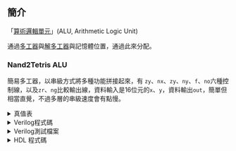 ## 簡介
「[算術邏輯單元](Digital-Logic-Design/docs/knowledge-network-database-repository/算術邏輯單元.md)」(ALU, Arithmetic Logic Unit)

通過[多工器](Digital-Logic-Design/docs/knowledge-network-database-repository/多工器.md)與[解多工器](Digital-Logic-Design/docs/knowledge-network-database-repository/解多工器.md)與記憶體位置，通過此來分配。

### Nand2Tetris ALU
簡易多工器，以串級方式將多種功能拼接起來，有 `zy`、`nx`、`zy`、`ny`、`f`、`no`六種控制線，以及`zr`、`ng`比較輸出線，資料輸入是16位元的`x`、`y`，資料輸出`out`，簡單但相當直覺，不過多層的串級速度會有點慢。

<details>
<summary>真值表</summary>

| x                | y                | zx  | nx  | zy  | ny  | f   | no  | out              | zr  | ng  |
| ---------------- | ---------------- | --- | --- | --- | --- | --- | --- | ---------------- | --- | --- |
| 0000000000000000 | 1111111111111111 | 1   | 0   | 1   | 0   | 1   | 0   | 0000000000000000 | 1   | 0   |
| 0000000000000000 | 1111111111111111 | 1   | 1   | 1   | 1   | 1   | 1   | 0000000000000001 | 0   | 0   |
| 0000000000000000 | 1111111111111111 | 1   | 1   | 1   | 0   | 1   | 0   | 1111111111111111 | 0   | 1   |
| 0000000000000000 | 1111111111111111 | 0   | 0   | 1   | 1   | 0   | 0   | 0000000000000000 | 1   | 0   |
| 0000000000000000 | 1111111111111111 | 1   | 1   | 0   | 0   | 0   | 0   | 1111111111111111 | 0   | 1   |
| 0000000000000000 | 1111111111111111 | 0   | 0   | 1   | 1   | 0   | 1   | 1111111111111111 | 0   | 1   |
| 0000000000000000 | 1111111111111111 | 1   | 1   | 0   | 0   | 0   | 1   | 0000000000000000 | 1   | 0   |
| 0000000000000000 | 1111111111111111 | 0   | 0   | 1   | 1   | 1   | 1   | 0000000000000000 | 1   | 0   |
| 0000000000000000 | 1111111111111111 | 1   | 1   | 0   | 0   | 1   | 1   | 0000000000000001 | 0   | 0   |
| 0000000000000000 | 1111111111111111 | 0   | 1   | 1   | 1   | 1   | 1   | 0000000000000001 | 0   | 0   |
| 0000000000000000 | 1111111111111111 | 1   | 1   | 0   | 1   | 1   | 1   | 0000000000000000 | 1   | 0   |
| 0000000000000000 | 1111111111111111 | 0   | 0   | 1   | 1   | 1   | 0   | 1111111111111111 | 0   | 1   |
| 0000000000000000 | 1111111111111111 | 1   | 1   | 0   | 0   | 1   | 0   | 1111111111111110 | 0   | 1   |
| 0000000000000000 | 1111111111111111 | 0   | 0   | 0   | 0   | 1   | 0   | 1111111111111111 | 0   | 1   |
| 0000000000000000 | 1111111111111111 | 0   | 1   | 0   | 0   | 1   | 1   | 0000000000000001 | 0   | 0   |
| 0000000000000000 | 1111111111111111 | 0   | 0   | 0   | 1   | 1   | 1   | 1111111111111111 | 0   | 1   |
| 0000000000000000 | 1111111111111111 | 0   | 0   | 0   | 0   | 0   | 0   | 0000000000000000 | 1   | 0   |
| 0000000000000000 | 1111111111111111 | 0   | 1   | 0   | 1   | 0   | 1   | 1111111111111111 | 0   | 1   |
| 0000000000010001 | 0000000000000011 | 1   | 0   | 1   | 0   | 1   | 0   | 0000000000000000 | 1   | 0   |
| 0000000000010001 | 0000000000000011 | 1   | 1   | 1   | 1   | 1   | 1   | 0000000000000001 | 0   | 0   |
| 0000000000010001 | 0000000000000011 | 1   | 1   | 1   | 0   | 1   | 0   | 1111111111111111 | 0   | 1   |
| 0000000000010001 | 0000000000000011 | 0   | 0   | 1   | 1   | 0   | 0   | 0000000000010001 | 0   | 0   |
| 0000000000010001 | 0000000000000011 | 1   | 1   | 0   | 0   | 0   | 0   | 0000000000000011 | 0   | 0   |
| 0000000000010001 | 0000000000000011 | 0   | 0   | 1   | 1   | 0   | 1   | 1111111111101110 | 0   | 1   |
| 0000000000010001 | 0000000000000011 | 1   | 1   | 0   | 0   | 0   | 1   | 1111111111111100 | 0   | 1   |
| 0000000000010001 | 0000000000000011 | 0   | 0   | 1   | 1   | 1   | 1   | 1111111111101111 | 0   | 1   |
| 0000000000010001 | 0000000000000011 | 1   | 1   | 0   | 0   | 1   | 1   | 1111111111111101 | 0   | 1   |
| 0000000000010001 | 0000000000000011 | 0   | 1   | 1   | 1   | 1   | 1   | 0000000000010010 | 0   | 0   |
| 0000000000010001 | 0000000000000011 | 1   | 1   | 0   | 1   | 1   | 1   | 0000000000000100 | 0   | 0   |
| 0000000000010001 | 0000000000000011 | 0   | 0   | 1   | 1   | 1   | 0   | 0000000000010000 | 0   | 0   |
| 0000000000010001 | 0000000000000011 | 1   | 1   | 0   | 0   | 1   | 0   | 0000000000000010 | 0   | 0   |
| 0000000000010001 | 0000000000000011 | 0   | 0   | 0   | 0   | 1   | 0   | 0000000000010100 | 0   | 0   |
| 0000000000010001 | 0000000000000011 | 0   | 1   | 0   | 0   | 1   | 1   | 0000000000001110 | 0   | 0   |
| 0000000000010001 | 0000000000000011 | 0   | 0   | 0   | 1   | 1   | 1   | 1111111111110010 | 0   | 1   |
| 0000000000010001 | 0000000000000011 | 0   | 0   | 0   | 0   | 0   | 0   | 0000000000000001 | 0   | 0   |
| 0000000000010001 | 0000000000000011 | 0   | 1   | 0   | 1   | 0   | 1   | 0000000000010011 | 0   | 0   |

</details>

<details>
<summary>Verilog程式碼</summary>

```verilog
```
</details>

<details>
<summary>Verilog測試檔案</summary>

```verilog
```
</details>

<details>
<summary>HDL 程式碼</summary>

```hdl
// This file is part of www.nand2tetris.org
// and the book "The Elements of Computing Systems"
// by Nisan and Schocken, MIT Press.
// File name: projects/02/ALU.hdl

/**
 * The ALU (Arithmetic Logic Unit).
 * Computes one of the following functions:
 * x+y, x-y, y-x, 0, 1, -1, x, y, -x, -y, !x, !y,
 * x+1, y+1, x-1, y-1, x&y, x|y on two 16-bit inputs,
 * according to 6 input bits denoted zx,nx,zy,ny,f,no.
 * In addition, the ALU computes two 1-bit outputs:
 * if the ALU output == 0, zr is set to 1; otherwise zr is set to 0;
 * if the ALU output < 0, ng is set to 1; otherwise ng is set to 0.
 */

// Implementation: the ALU logic manipulates the x and y inputs
// and operates on the resulting values, as follows:
// if (zx == 1) set x = 0        // 16-bit constant
// if (nx == 1) set x = !x       // bitwise not
// if (zy == 1) set y = 0        // 16-bit constant
// if (ny == 1) set y = !y       // bitwise not
// if (f == 1)  set out = x + y  // integer 2's complement addition
// if (f == 0)  set out = x & y  // bitwise and
// if (no == 1) set out = !out   // bitwise not
// if (out == 0) set zr = 1
// if (out < 0) set ng = 1

CHIP ALU {
    IN
        x[16], y[16],  // 16-bit inputs
        zx, // zero the x input?
        nx, // negate the x input?
        zy, // zero the y input?
        ny, // negate the y input?
        f,  // compute out = x + y (if 1) or x & y (if 0)
        no; // negate the out output?

    OUT
        out[16], // 16-bit output
        zr, // 1 if (out == 0), 0 otherwise
        ng; // 1 if (out < 0),  0 otherwise

    PARTS:
    Mux16(a=x, b[0..15]=false, sel=zx, out=xMuxZero);

    Not16(in=xMuxZero, out=xBar);
    Mux16(a=xMuxZero, b=xBar, sel=nx, out=xMuxxBar);

    Mux16(a=y, b[0..15]=false, sel=zy, out=yMuxZero);

    Not16(in=yMuxZero, out=yBar);
    Mux16(a=yMuxZero, b=yBar, sel=ny, out=yMuxyBar);

    And16(a=xMuxxBar, b=yMuxyBar, out=XAndY);
    Add16(a=xMuxxBar, b=yMuxyBar, out=XAddY);
    Mux16(a=XAndY, b=XAddY, sel=f, out=AndMuxOr);

    Not16(in=AndMuxOr, out=AndMuxOrBar);
    Mux16(a=AndMuxOr, b=AndMuxOrBar, sel=no, out=out, out[0..7]=or8way1, out[8..15]=or8way2, out[15]=and);

    Or8Way(in=or8way1, out=zr1);
    Or8Way(in=or8way2, out=zr2);
    Or(a=zr1, b=zr2, out=zr3);
    Not(in=zr3, out=zr);
    And(a=and, b=true, out=ng);
}

```
</details>
